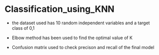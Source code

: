 # Classification_using_KNN

* the dataset used has 10 random independent variables and a target class of 0,1

* Elbow method has been used to find the optimal value of K 

* Confusion matrix used to check precison and recall of the final model 
